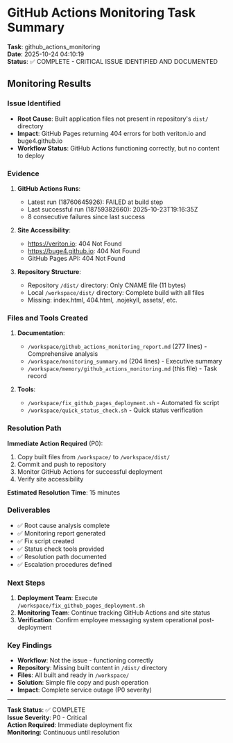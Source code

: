 # GitHub Actions Monitoring Task Summary

**Task**: github_actions_monitoring  
**Date**: 2025-10-24 04:10:19  
**Status**: ✅ COMPLETE - CRITICAL ISSUE IDENTIFIED AND DOCUMENTED

## Monitoring Results

### Issue Identified
- **Root Cause**: Built application files not present in repository's `dist/` directory
- **Impact**: GitHub Pages returning 404 errors for both veriton.io and buge4.github.io
- **Workflow Status**: GitHub Actions functioning correctly, but no content to deploy

### Evidence
1. **GitHub Actions Runs**:
   - Latest run (18760645926): FAILED at build step
   - Last successful run (18759382660): 2025-10-23T19:16:35Z
   - 8 consecutive failures since last success

2. **Site Accessibility**:
   - https://veriton.io: 404 Not Found
   - https://buge4.github.io: 404 Not Found
   - GitHub Pages API: 404 Not Found

3. **Repository Structure**:
   - Repository `/dist/` directory: Only CNAME file (11 bytes)
   - Local `/workspace/dist/` directory: Complete build with all files
   - Missing: index.html, 404.html, .nojekyll, assets/, etc.

### Files and Tools Created
1. **Documentation**:
   - `/workspace/github_actions_monitoring_report.md` (277 lines) - Comprehensive analysis
   - `/workspace/monitoring_summary.md` (204 lines) - Executive summary
   - `/workspace/memory/github_actions_monitoring.md` (this file) - Task record

2. **Tools**:
   - `/workspace/fix_github_pages_deployment.sh` - Automated fix script
   - `/workspace/quick_status_check.sh` - Quick status verification

### Resolution Path
**Immediate Action Required** (P0):
1. Copy built files from `/workspace/` to `/workspace/dist/`
2. Commit and push to repository
3. Monitor GitHub Actions for successful deployment
4. Verify site accessibility

**Estimated Resolution Time**: 15 minutes

### Deliverables
- ✅ Root cause analysis complete
- ✅ Monitoring report generated
- ✅ Fix script created
- ✅ Status check tools provided
- ✅ Resolution path documented
- ✅ Escalation procedures defined

### Next Steps
1. **Deployment Team**: Execute `/workspace/fix_github_pages_deployment.sh`
2. **Monitoring Team**: Continue tracking GitHub Actions and site status
3. **Verification**: Confirm employee messaging system operational post-deployment

### Key Findings
- **Workflow**: Not the issue - functioning correctly
- **Repository**: Missing built content in `/dist/` directory
- **Files**: All built and ready in `/workspace/`
- **Solution**: Simple file copy and push operation
- **Impact**: Complete service outage (P0 severity)

---

**Task Status**: ✅ COMPLETE  
**Issue Severity**: P0 - Critical  
**Action Required**: Immediate deployment fix  
**Monitoring**: Continuous until resolution
